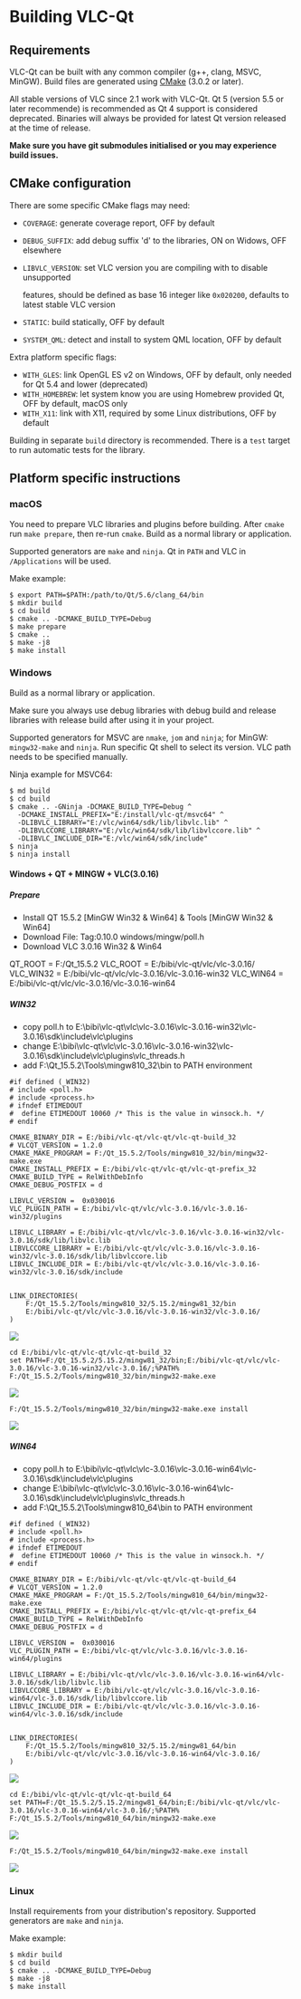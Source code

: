 # Building VLC-Qt

## Requirements
VLC-Qt can be built with any common compiler (g++, clang, MSVC, MinGW).
Build files are generated using [CMake](http://www.cmake.org) (3.0.2 or later).

All stable versions of VLC since 2.1 work with VLC-Qt.
Qt 5 (version 5.5 or later recommende) is recommended as Qt 4 support is
considered deprecated. Binaries will always be provided for latest Qt version
released at the time of release.

**Make sure you have git submodules initialised or you may experience build issues.**

## CMake configuration
There are some specific CMake flags may need:

 * `COVERAGE`: generate coverage report, OFF by default
 * `DEBUG_SUFFIX`: add debug suffix 'd' to the libraries, ON on Widows, OFF elsewhere
 * `LIBVLC_VERSION`: set VLC version you are compiling with to disable unsupported

 	features, should be defined as base 16 integer like `0x020200`, defaults to
 	latest stable VLC version
 * `STATIC`: build statically, OFF by default
 * `SYSTEM_QML`: detect and install to system QML location, OFF by default

Extra platform specific flags:
 * `WITH_GLES`: link OpenGL ES v2 on Windows, OFF by default, only needed for
    Qt 5.4 and lower (deprecated)
 * `WITH_HOMEBREW`: let system know you are using Homebrew provided Qt,
    OFF by default, macOS only
 * `WITH_X11`: link with X11, required by some Linux distributions, OFF by default

Building in separate `build` directory is recommended.
There is a `test` target to run automatic tests for the library.

## Platform specific instructions
### macOS
You need to prepare VLC libraries and plugins before building. After `cmake` run
`make prepare`, then re-run `cmake`. Build as a normal library or application.

Supported generators are `make` and `ninja`.
Qt in `PATH` and VLC in `/Applications` will be used.

Make example:
```
$ export PATH=$PATH:/path/to/Qt/5.6/clang_64/bin
$ mkdir build
$ cd build
$ cmake .. -DCMAKE_BUILD_TYPE=Debug
$ make prepare
$ cmake ..
$ make -j8
$ make install
```

### Windows
Build as a normal library or application.

Make sure you always use debug libraries with debug build and release libraries
with release build after using it in your project.

Supported generators for MSVC are `nmake`, `jom` and `ninja`;
for MinGW: `mingw32-make` and `ninja`.
Run specific Qt shell to select its version. VLC path needs to be specified manually.

Ninja example for MSVC64:
```
$ md build
$ cd build
$ cmake .. -GNinja -DCMAKE_BUILD_TYPE=Debug ^
  -DCMAKE_INSTALL_PREFIX="E:/install/vlc-qt/msvc64" ^
  -DLIBVLC_LIBRARY="E:/vlc/win64/sdk/lib/libvlc.lib" ^
  -DLIBVLCCORE_LIBRARY="E:/vlc/win64/sdk/lib/libvlccore.lib" ^
  -DLIBVLC_INCLUDE_DIR="E:/vlc/win64/sdk/include"
$ ninja
$ ninja install
```

#### Windows + QT + MINGW + VLC(3.0.16)

##### Prepare
- Install QT 15.5.2 [MinGW  Win32 & Win64] & Tools [MinGW  Win32 & Win64]
- Download File: Tag:0.10.0 windows/mingw/poll.h
- Download VLC 3.0.16 Win32 & Win64 


QT_ROOT = F:/Qt_15.5.2
VLC_ROOT = E:/bibi/vlc-qt/vlc/vlc-3.0.16/
VLC_WIN32 = E:/bibi/vlc-qt/vlc/vlc-3.0.16/vlc-3.0.16-win32
VLC_WIN64 = E:/bibi/vlc-qt/vlc/vlc-3.0.16/vlc-3.0.16-win64


##### WIN32 

- copy poll.h to E:\bibi\vlc-qt\vlc\vlc-3.0.16\vlc-3.0.16-win32\vlc-3.0.16\sdk\include\vlc\plugins
- change E:\bibi\vlc-qt\vlc\vlc-3.0.16\vlc-3.0.16-win32\vlc-3.0.16\sdk\include\vlc\plugins\vlc_threads.h
- add F:\Qt_15.5.2\Tools\mingw810_32\bin to PATH environment

```
#if defined (_WIN32)
# include <poll.h>
# include <process.h>
# ifndef ETIMEDOUT
#  define ETIMEDOUT 10060 /* This is the value in winsock.h. */
# endif
```

```
CMAKE_BINARY_DIR = E:/bibi/vlc-qt/vlc-qt/vlc-qt-build_32
# VLCQT_VERSION = 1.2.0
CMAKE_MAKE_PROGRAM = F:/Qt_15.5.2/Tools/mingw810_32/bin/mingw32-make.exe
CMAKE_INSTALL_PREFIX = E:/bibi/vlc-qt/vlc-qt/vlc-qt-prefix_32
CMAKE_BUILD_TYPE = RelWithDebInfo
CMAKE_DEBUG_POSTFIX = d

LIBVLC_VERSION =  0x030016
VLC_PLUGIN_PATH = E:/bibi/vlc-qt/vlc/vlc-3.0.16/vlc-3.0.16-win32/plugins

LIBVLC_LIBRARY = E:/bibi/vlc-qt/vlc/vlc-3.0.16/vlc-3.0.16-win32/vlc-3.0.16/sdk/lib/libvlc.lib
LIBVLCCORE_LIBRARY = E:/bibi/vlc-qt/vlc/vlc-3.0.16/vlc-3.0.16-win32/vlc-3.0.16/sdk/lib/libvlccore.lib
LIBVLC_INCLUDE_DIR = E:/bibi/vlc-qt/vlc/vlc-3.0.16/vlc-3.0.16-win32/vlc-3.0.16/sdk/include


LINK_DIRECTORIES(
	F:/Qt_15.5.2/Tools/mingw810_32/5.15.2/mingw81_32/bin
	E:/bibi/vlc-qt/vlc/vlc-3.0.16/vlc-3.0.16-win32/vlc-3.0.16/
)
```

![](cmake-gui-mingw32-qt-vlc-win32.png)



```
cd E:/bibi/vlc-qt/vlc-qt/vlc-qt-build_32
set PATH=F:/Qt_15.5.2/5.15.2/mingw81_32/bin;E:/bibi/vlc-qt/vlc/vlc-3.0.16/vlc-3.0.16-win32/vlc-3.0.16/;%PATH%
F:/Qt_15.5.2/Tools/mingw810_32/bin/mingw32-make.exe
```

![](mingw32-qt-vlc-win32-build.png)



```
F:/Qt_15.5.2/Tools/mingw810_32/bin/mingw32-make.exe install
```

![](mingw32-qt-vlc-win32-release.png)



##### WIN64 
- copy poll.h to E:\bibi\vlc-qt\vlc\vlc-3.0.16\vlc-3.0.16-win64\vlc-3.0.16\sdk\include\vlc\plugins
- change E:\bibi\vlc-qt\vlc\vlc-3.0.16\vlc-3.0.16-win64\vlc-3.0.16\sdk\include\vlc\plugins\vlc_threads.h
- add F:\Qt_15.5.2\Tools\mingw810_64\bin to PATH environment

```
#if defined (_WIN32)
# include <poll.h>
# include <process.h>
# ifndef ETIMEDOUT
#  define ETIMEDOUT 10060 /* This is the value in winsock.h. */
# endif
```

```
CMAKE_BINARY_DIR = E:/bibi/vlc-qt/vlc-qt/vlc-qt-build_64
# VLCQT_VERSION = 1.2.0
CMAKE_MAKE_PROGRAM = F:/Qt_15.5.2/Tools/mingw810_64/bin/mingw32-make.exe
CMAKE_INSTALL_PREFIX = E:/bibi/vlc-qt/vlc-qt/vlc-qt-prefix_64
CMAKE_BUILD_TYPE = RelWithDebInfo
CMAKE_DEBUG_POSTFIX = d

LIBVLC_VERSION =  0x030016
VLC_PLUGIN_PATH = E:/bibi/vlc-qt/vlc/vlc-3.0.16/vlc-3.0.16-win64/plugins

LIBVLC_LIBRARY = E:/bibi/vlc-qt/vlc/vlc-3.0.16/vlc-3.0.16-win64/vlc-3.0.16/sdk/lib/libvlc.lib
LIBVLCCORE_LIBRARY = E:/bibi/vlc-qt/vlc/vlc-3.0.16/vlc-3.0.16-win64/vlc-3.0.16/sdk/lib/libvlccore.lib
LIBVLC_INCLUDE_DIR = E:/bibi/vlc-qt/vlc/vlc-3.0.16/vlc-3.0.16-win64/vlc-3.0.16/sdk/include


LINK_DIRECTORIES(
	F:/Qt_15.5.2/Tools/mingw810_32/5.15.2/mingw81_64/bin
	E:/bibi/vlc-qt/vlc/vlc-3.0.16/vlc-3.0.16-win64/vlc-3.0.16/
)
```
![](cmake-gui-mingw64-qt-vlc-win64.png)


```
cd E:/bibi/vlc-qt/vlc-qt/vlc-qt-build_64
set PATH=F:/Qt_15.5.2/5.15.2/mingw81_64/bin;E:/bibi/vlc-qt/vlc/vlc-3.0.16/vlc-3.0.16-win64/vlc-3.0.16/;%PATH%
F:/Qt_15.5.2/Tools/mingw810_64/bin/mingw32-make.exe
```
![](mingw64-qt-vlc-win64-build.png)



```
F:/Qt_15.5.2/Tools/mingw810_64/bin/mingw32-make.exe install
```

![](mingw64-qt-vlc-win64-release.png)



### Linux
Install requirements from your distribution's repository.
Supported generators are `make` and `ninja`.

Make example:
```
$ mkdir build
$ cd build
$ cmake .. -DCMAKE_BUILD_TYPE=Debug
$ make -j8
$ make install
```
